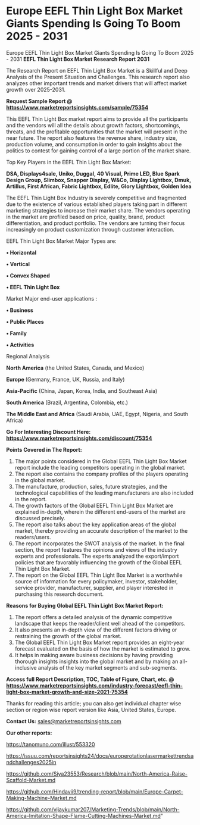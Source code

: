 # Europe EEFL Thin Light Box Market Giants Spending Is Going To Boom 2025 - 2031
Europe EEFL Thin Light Box Market Giants Spending Is Going To Boom 2025 - 2031
<strong>EEFL Thin Light Box Market Research Report 2031</strong>

The Research Report on EEFL Thin Light Box Market is a Skillful and Deep Analysis of the Present Situation and Challenges. This research report also analyzes other important trends and market drivers that will affect market growth over 2025-2031.

<strong>Request Sample Report @ <a href=https://www.marketreportsinsights.com/sample/75354>https://www.marketreportsinsights.com/sample/75354</a></strong>

This EEFL Thin Light Box market report aims to provide all the participants and the vendors will all the details about growth factors, shortcomings, threats, and the profitable opportunities that the market will present in the near future. The report also features the revenue share, industry size, production volume, and consumption in order to gain insights about the politics to contest for gaining control of a large portion of the market share.

Top Key Players in the EEFL Thin Light Box Market:

<strong>DSA, Displays4sale, Uniko, Duggal, 40 Visual, Prime LED, Blue Spark Design Group, Slimbox, Snapper Display, W&Co, Display Lightbox, Dmuk, Artillus, First African, Fabric Lightbox, Edlite, Glory Lightbox, Golden Idea</strong>

The EEFL Thin Light Box Industry is severely competitive and fragmented due to the existence of various established players taking part in different marketing strategies to increase their market share. The vendors operating in the market are profiled based on price, quality, brand, product differentiation, and product portfolio. The vendors are turning their focus increasingly on product customization through customer interaction.

EEFL Thin Light Box Market Major Types are:

<strong>• Horizontal

• Vertical

• Convex Shaped

• EEFL Thin Light Box</strong>

Market Major end-user applications :

<strong>• Business

• Public Places

• Family

• Activities</strong>

Regional Analysis

</u><strong><b>North America</b></strong> (the United States, Canada, and Mexico)

<strong><b>Europe </b></strong>(Germany, France, UK, Russia, and Italy)

<strong><b>Asia-Pacific</b></strong> (China, Japan, Korea, India, and Southeast Asia)

<strong><b>South America</b></strong> (Brazil, Argentina, Colombia, etc.)

<strong><b>The Middle East and Africa</b></strong> (Saudi Arabia, UAE, Egypt, Nigeria, and South Africa)

<strong>Go For Interesting Discount Here: <a href=https://www.marketreportsinsights.com/discount/75354>https://www.marketreportsinsights.com/discount/75354</a></strong>

<strong>Points Covered in The Report:</strong>
<ol>
  <li>The major points considered in the Global EEFL Thin Light Box Market report include the leading competitors operating in the global market.</li>
  <li>The report also contains the company profiles of the players operating in the global market.</li>
  <li>The manufacture, production, sales, future strategies, and the technological capabilities of the leading manufacturers are also included in the report.</li>
  <li>The growth factors of the Global EEFL Thin Light Box Market are explained in-depth, wherein the different end-users of the market are discussed precisely.</li>
  <li>The report also talks about the key application areas of the global market, thereby providing an accurate description of the market to the readers/users.</li>
  <li>The report incorporates the SWOT analysis of the market. In the final section, the report features the opinions and views of the industry experts and professionals. The experts analyzed the export/import policies that are favorably influencing the growth of the Global EEFL Thin Light Box Market.</li>
  <li>The report on the Global EEFL Thin Light Box Market is a worthwhile source of information for every policymaker, investor, stakeholder, service provider, manufacturer, supplier, and player interested in purchasing this research document.</li>
</ol>
<strong>Reasons for Buying Global EEFL Thin Light Box Market Report:</strong>

<ol>
  <li>The report offers a detailed analysis of the dynamic competitive landscape that keeps the reader/client well ahead of the competitors.</li>
  <li>It also presents an in-depth view of the different factors driving or restraining the growth of the global market.</li>
  <li>The Global EEFL Thin Light Box Market report provides an eight-year forecast evaluated on the basis of how the market is estimated to grow.</li>
  <li>It helps in making aware business decisions by having providing thorough insights insights into the global market and by making an all-inclusive analysis of the key market segments and sub-segments.</li>
</ol>
<strong>Access full Report Description, TOC, Table of Figure, Chart, etc. @ <a href=https://www.marketreportsinsights.com/industry-forecast/eefl-thin-light-box-market-growth-and-size-2021-75354>https://www.marketreportsinsights.com/industry-forecast/eefl-thin-light-box-market-growth-and-size-2021-75354</a></strong>


Thanks for reading this article; you can also get individual chapter wise section or region wise report version like Asia, United States, Europe.

<strong>Contact Us:</strong>
sales@marketreportsinsights.com

<strong>Our other reports:</strong>

<a href=https://tanomuno.com/illust/553320>https://tanomuno.com/illust/553320</a>

<a href=https://issuu.com/reportsinsights24/docs/europerotationlasermarkettrendsandchallenges2025in>https://issuu.com/reportsinsights24/docs/europerotationlasermarkettrendsandchallenges2025in</a>

<a href=https://github.com/Siya23553/Research/blob/main/North-America-Raise-Scaffold-Market.md>https://github.com/Siya23553/Research/blob/main/North-America-Raise-Scaffold-Market.md</a>

<a href=https://github.com/Hindavii9/trending-report/blob/main/Europe-Carpet-Making-Machine-Market.md>https://github.com/Hindavii9/trending-report/blob/main/Europe-Carpet-Making-Machine-Market.md</a>

<a href=https://github.com/vijaykumar207/Marketing-Trends/blob/main/North-America-Imitation-Shape-Flame-Cutting-Machines-Market.md>https://github.com/vijaykumar207/Marketing-Trends/blob/main/North-America-Imitation-Shape-Flame-Cutting-Machines-Market.md</a>"
